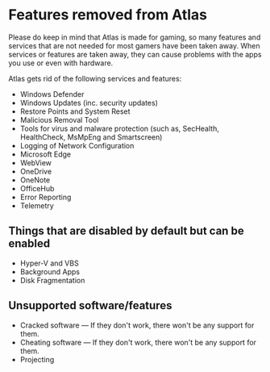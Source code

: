 # Features removed from Atlas

Please do keep in mind that Atlas is made for gaming, so many features and services that are not needed for most gamers have been taken away. When services or features are taken away, they can cause problems with the apps you use or even with hardware.

Atlas gets rid of the following services and features:

* Windows Defender
* Windows Updates (inc. security updates)
* Restore Points and System Reset
* Malicious Removal Tool
* Tools for virus and malware protection (such as, SecHealth, HealthCheck, MsMpEng and Smartscreen)
* Logging of Network Configuration
* Microsoft Edge
* WebView
* OneDrive
* OneNote
* OfficeHub
* Error Reporting
* Telemetry

## Things that are disabled by default but can be enabled
* Hyper-V and VBS
* Background Apps
* Disk Fragmentation

## Unsupported software/features
* Cracked software — If they don't work, there won't be any support for them.
* Cheating software — If they don't work, there won't be any support for them.
* Projecting
